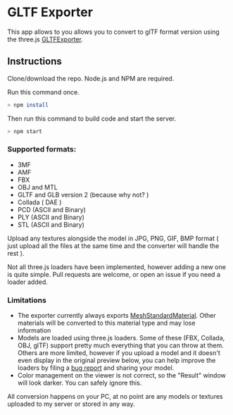 # GLTF Exporter

This app allows to you allows you to convert to glTF format version using the three.js <a href="https://threejs.org/examples/#misc_exporter_gltf">GLTFExporter</a>.

## Instructions

Clone/download the repo. Node.js and NPM are required.


Run this command once.
``` bash
> npm install
```

Then run this command to build code and start the server.
``` bash
> npm start
```

### Supported formats:

* 3MF
* AMF
* FBX
* OBJ and MTL
* GLTF and GLB version 2 (because why not? )
* Collada ( DAE )
* PCD (ASCII and Binary)
* PLY (ASCII and Binary)
* STL (ASCII and Binary)

Upload any textures alongside the model in JPG, PNG, GIF, BMP format ( just upload all the files at the same time and the converter will handle the rest ).

Not all three.js loaders have been implemented, however adding a new one is quite simple. Pull requests are welcome, or open an issue if you need a loader added.

### Limitations

* The exporter currently always exports [MeshStandardMaterial](https://threejs.org/docs/#api/materials/MeshStandardMaterial). Other materials will be converted to this material type and may lose information
* Models are loaded using three.js loaders. Some of these (FBX, Collada, OBJ, glTF) support pretty much everything that you can throw at them. Others are more limited, however if you upload a model and it doesn't even display in the original preview below, you can help improve the loaders by filing a [bug report](https://github.com/mrdoob/three.js/issues) and sharing your model.
* Color management on the viewer is not correct, so the "Result" window will look darker. You can safely ignore this.

All conversion happens on your PC, at no point are any models or textures uploaded to my server or stored in any way.
